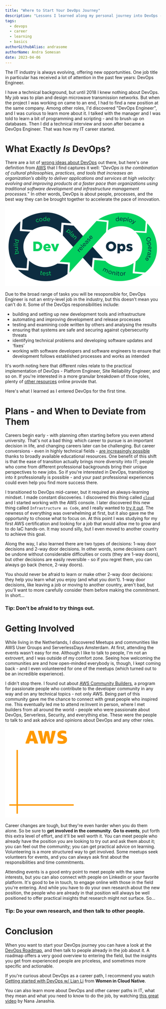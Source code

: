 ```yaml
---
title: "Where to Start Your DevOps Journey"
description: "Lessons I learned along my personal journey into DevOps - and good places to start your own."
tags:
  - devops
  - career
  - learning
  - basics
authorGithubAlias: andrasome
authorName: Andra Somesan
date: 2023-04-06
---
```


The IT industry is always evolving, offering new opportunities. One job title in particular has received a lot of attention in the past few years: DevOps Engineer.

I have a technical background, but until 2018 I knew nothing about DevOps. My job was to plan and design microwave transmission networks. But when the project I was working on came to an end, I had to find a new position at the same company. Among other roles, I'd discovered "DevOps Engineer", and I was curious to learn more about it. I talked with the manager and I was told to learn a bit of programming and scripting - and to brush up on databases. Then I did a technical interview and soon after became a DevOps Engineer. That was how my IT career started.

# What Exactly _Is_ DevOps?

There are a lot of [wrong ideas about DevOps](https://www.buildon.aws/posts/devops-wrong-answers-only) out there, but here's one definition from [AWS](https://aws.amazon.com/devops/what-is-devops/) that I find captures it well: "*DevOps is the combination of cultural philosophies, practices, and tools that increases an organization’s ability to deliver applications and services at high velocity: evolving and improving products at a faster pace than organizations using traditional software development and infrastructure management processes.*" In other words, DevOps is about people, processes, and the best way they can be brought together to accelerate the pace of innovation.

![DevOps Logo](images/devops.png)

Due to the broad range of tasks you will be resoponsible for, DevOps Engineer is not an entry-level job in the industry, but this doesn't mean you can't do it. Some of the DevOps responsibilities include:
 - building and setting up new development tools and infrastructure
 - automating and improving development and release processes
 - testing and examining code written by others and analysing the results
 - ensuring that systems are safe and securing against cybersecurity threats
 - identifying technical problems and developing software updates and ‘fixes’
 - working with software developers and software engineers to ensure that development follows established processes and works as intended

It's worth noting here that different roles relate to the practical implementation of DevOps - Platform Engineer, Site Reliability Engineer, and so on. If you're interested in a more granular breakdown of those roles, plenty of [other resources](https://launchdarkly.com/blog/sre-vs.-platform-engineering-vs.-devops/) online provide that. 

Here's what I learned as I entered DevOps for the first time.

# Plans - and When to Deviate from Them
Careers begin early - with planning often starting before you even attend university. That's not a bad thing: which career to pursue is an important decision in life, and changing careers later can be challenging. But career conversions - even in highly technical fields - [are increasingly possible](https://www.forbes.com/sites/carolinecastrillon/2023/02/26/why-non-linear-career-paths-are-the-future/?sh=74f7d2da13a9) thanks to broadly available educational resources. One benefit of this shift is that the ease of transition actually brings more diversity into IT; people who come from different professional backgrounds bring their unique perspectives to new jobs. So if you're interested in DevOps, transitioning into it professionally is possible - and your past professional experiences could even help you find more success there.

I transitioned to DevOps mid-career, but it required an always-learning mindset. I made constant discoveries. I discovered this thing called [`cloud`](https://www.buildon.aws/posts/what-is-the-cloud) and I started working with the AWS console. I later discovered this new thing called `Infrastructure as Code`, and I really wanted to [try it out](https://www.buildon.aws/tutorials/build-ci-cd-pipeline-iac-cloudformation). The newness of everything was overwhelming at first, but it also gave me the opportunity to choose what to focus on. At this point I was studying for my first AWS certification and looking for a job that would allow me to grow and to do IaC hands-on. It may sound silly, but I even moved to another country to achieve this goal. 

Along the way, I also learned there are two types of decisions: 1-way door decisions and 2-way door decisions. In other words, some decisions can't be undone without considerable difficulties or costs (they are 1-way doors), but other decisions are easily reversible - so if you regret them, you can always go back (hence, 2-way doors).

You should never be afraid to learn or make other 2-way door decisions: they help you learn what you enjoy (and what you don't). 1-way door decisions, like leaving a job or moving to another country, aren't bad, but you'll want to more carefully consider them before making the commitment. In short...

### Tip: Don't be afraid to try things out. 

# Getting Involved
While living in the Netherlands, I discovered Meetups and communities like AWS User Groups and ServerlessDays Amsterdam. At first, attending the events wasn't easy for me. Although I like to talk to people, I'm not an extrovert, and I was outside of my comfort zone. Seeing how welcoming the communities are and how open-minded everybody is, though, I kept coming back - and I even volunteered for one of the meetups (which turned out to be an incredible experience).


I didn't stop there. I found out about [AWS Community Builders](https://aws.amazon.com/developer/community/community-builders/), a program for passionate people who contribute to the developer community in any way and on any technical topics - not only AWS. Being part of this community gave me the chance to connect with great people who inspired me. This eventually led me to attend re:Invent in person, where I met builders from all around the world - people who were passionate about DevOps, Serverless, Security, and everything else. These were the people to talk to and ask advice and opinions about DevOps and any other roles.

![AWS Community Builders](images/cb_logo.png)

Career changes are tough, but they're even harder when you do them alone. So be sure to **get involved in the community**. **Go to events**, put forth this extra level of effort, and it'll be well worth it. You can meet people who already have the position you are looking to try out and ask them about it; you can feel out the community; you can get practical advice on learning. Volunteering is a more structured way to get involved. Some meetups seek volunteers for events, and you can always ask first about the responsibilities and time commitments.

Attending events is a good entry point to meet people with the same interests, but you can also connect with people on LinkedIn or your favorite platform. It's good to be in touch, to engage online with those in the field you're entering. And while you have to do your own research about the new position, the people who are already in that position will always be well positioned to offer practical insights that research might not surface. So...

### Tip: Do your own research, and then talk to other people.

# Conclusion
When you want to start your DevOps journey you can have a look at the [DevOps Roadmap](https://roadmap.sh/devops), and then talk to people already in the job about it. A roadmap offers a very good overview to entering the field, but the insights you get from experienced people are priceless, and sometimes more specific and actionable.

If you're curious about DevOps as a career path, I recommend you watch [Getting started with DevOps w/ Lian Li](https://www.youtube.com/watch?v=fpglhplg-to) from **Women in Cloud Native**.

You can also learn more about DevOps and other career paths in IT, what they mean and what you need to know to do the job, by watching [this great video](https://www.youtube.com/watch?v=XmWkcePhf84&t=1486s) by Nana Janashia.
